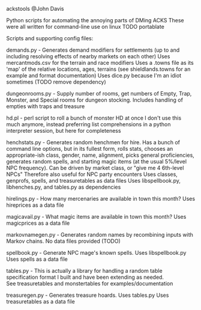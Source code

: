 
ackstools
@John Davis

Python scripts for automating the annoying parts of DMing ACKS
These were all written for command-line use on linux
  TODO portablate

Scripts and supporting config files:

  demands.py - Generates demand modifiers for settlements
    (up to and including resolving effects of nearby markets on each other)
    Uses mercantmods.csv for the terrain and race modifiers
    Uses a .towns file as its 'map' of the relative locations, ages, terrains
      (see shieldlands.towns for an example and format documentation)
    Uses dice.py because I'm an idiot sometimes (TODO remove dependency)

  dungeonrooms.py - Supply number of rooms, get numbers of 
    Empty, Trap, Monster, and Special rooms for dungeon stocking.
    Includes handling of empties with traps and treasure

  hd.pl - perl script to roll a bunch of monster HD at once
    I don't use this much anymore, instead preferring list comprehensions
    in a python interpreter session, but here for completeness

  henchstats.py - Generates random henchmen for hire.
    Has a bunch of command line options, but in its fullest form,
    rolls stats, chooses an appropriate-ish class, gender, name, alignment,
    picks general proficiencies, generates random spells, and starting magic
    items (at the usual 5%/level NPC frequency).
    Can be driven by market class, or "give me 4 6th-level NPCs"
    Therefore also useful for NPC party encounters
    Uses classes, genprofs, spells, and treasuretables as data files
    Uses libspellbook.py, libhenches.py, and tables.py as dependencies

  hirelings.py - How many mercenaries are available in town this month?
    Uses hireprices as a data file

  magicavail.py - What magic items are available in town this month?
    Uses magicprices as a data file

  markovnamegen.py - Generates random names by recombining inputs with Markov
    chains.  No data files provided (TODO)

  spellbook.py - Generate NPC mage's known spells.
    Uses libspellbook.py
    Uses spells as a data file

  tables.py - This is actually a library for handling a random table
    specification format I built and have been extending as needed.  
    See treasuretables and monstertables for examples/documentation

  treasuregen.py - Generates treasure hoards.
    Uses tables.py
    Uses treasuretables as a data file
